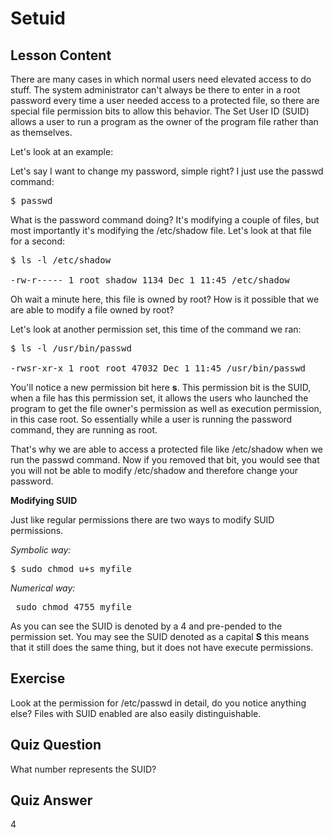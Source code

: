 # Setuid

## Lesson Content

There are many cases in which normal users need elevated access to do stuff. The system administrator can't always be there to enter in a root password every time a user needed access to a protected file, so there are special file permission bits to allow this behavior. The Set User ID (SUID) allows a user to run a program as the owner of the program file rather than as themselves.

Let's look at an example:

Let's say I want to change my password, simple right? I just use the passwd command:

<pre>$ passwd</pre>

What is the password command doing? It's modifying a couple of files, but most importantly it's modifying the /etc/shadow file. Let's look at that file for a second:

<pre>$ ls -l /etc/shadow

-rw-r----- 1 root shadow 1134 Dec 1 11:45 /etc/shadow
</pre>

Oh wait a minute here, this file is owned by root? How is it possible that we are able to modify a file owned by root?

Let's look at another permission set, this time of the command we ran:

<pre>$ ls -l /usr/bin/passwd

-rwsr-xr-x 1 root root 47032 Dec 1 11:45 /usr/bin/passwd
</pre>

You'll notice a new permission bit here <b>s</b>. This permission bit is the SUID, when a file has this permission set, it allows the users who launched the program to get the file owner's permission as well as execution permission, in this case root. So essentially while a user is running the password command, they are running as root.

That's why we are able to access a protected file like /etc/shadow when we run the passwd command. Now if you removed that bit, you would see that you will not be able to modify /etc/shadow and therefore change your password.

<b>Modifying SUID</b>

Just like regular permissions there are two ways to modify SUID permissions.

<i>Symbolic way:</i>
<pre>$ sudo chmod u+s myfile</pre>

<i>Numerical way:</i>
<pre> sudo chmod 4755 myfile</pre>

As you can see the SUID is denoted by a 4 and pre-pended to the permission set. You may see the SUID denoted as a capital <b>S</b> this means that it still does the same thing, but it does not have execute permissions.

## Exercise

Look at the permission for /etc/passwd in detail, do you notice anything else? Files with SUID enabled are also easily distinguishable.

## Quiz Question

What number represents the SUID?

## Quiz Answer

4
